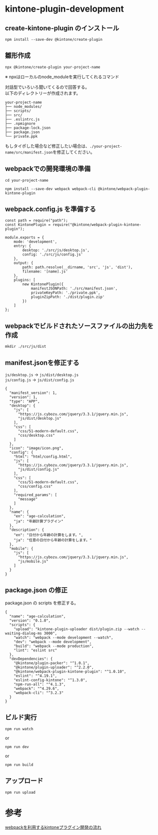# kintone-plugin-development

## create-kintone-plugin のインストール
`npm install --save-dev @kintone/create-plugin`<br>

## 雛形作成
```
npx @kintone/create-plugin your-project-name
```
※ npxはローカルのnode_moduleを実行してくれるコマンド

対話型でいろいろ聞いてくるので回答する。<br>
以下のディレクトリーが作成されます。
```
your-project-name
├── node_modules/
├── scripts/
├── src/
├── .eslintrc.js
├── .npmignore
├── package-lock.json
├── package.json
└── private.ppk
```

もしタイポした場合など修正したい場合は、`./your-project-name/src/manifest.json`を修正してください。

## webpackでの開発環境の準備
```
cd your-project-name
```
```
npm install --save-dev webpack webpack-cli @kintone/webpack-plugin-kintone-plugin
```

## webpack.config.js を準備する

```
const path = require("path");
const KintonePlugin = require("@kintone/webpack-plugin-kintone-plugin");

module.exports = {
	mode: 'development',
    entry: {
        desktop: './src/js/desktop.js',
        config: './src/js/config.js'
    },
    output: {
        path: path.resolve(__dirname, 'src', 'js', 'dist'),
        filename: '[name].js'
    },
    plugins: [
        new KintonePlugin({
            manifestJSONPath: './src/manifest.json',
            privateKeyPath: './private.ppk',
            pluginZipPath: './dist/plugin.zip'
        })
    ]
};
```

## webpackでビルドされたソースファイルの出力先を作成
```
mkdir ./src/js/dist
```

## manifest.jsonを修正する

`js/desktop.js` -> `js/dist/desktop.js`<br>
`js/config.js` -> `js/dist/config.js`

```
{
  "manifest_version": 1,
  "version": 1,
  "type": "APP",
  "desktop": {
    "js": [
      "https://js.cybozu.com/jquery/3.3.1/jquery.min.js",
      "js/dist/desktop.js"
    ],
    "css": [
      "css/51-modern-default.css",
      "css/desktop.css"
    ]
  },
  "icon": "image/icon.png",
  "config": {
    "html": "html/config.html",
    "js": [
      "https://js.cybozu.com/jquery/3.3.1/jquery.min.js",
      "js/dist/config.js"
    ],
    "css": [
      "css/51-modern-default.css",
      "css/config.css"
    ],
    "required_params": [
      "message"
    ]
  },
  "name": {
    "en": "age-calculation",
    "ja": "年齢計算プラグイン"
  },
  "description": {
    "en": "日付から年齢の計算をします。",
    "ja": "任意の日付から年齢の計算をします。"
  },
  "mobile": {
    "js": [
      "https://js.cybozu.com/jquery/3.3.1/jquery.min.js",
      "js/mobile.js"
    ]
  }
}
```

## package.json の修正
package.json の scripts を修正する。

```
{
  "name": "age-calculation",
  "version": "0.1.0",
  "scripts": {
    "upload": "kintone-plugin-uploader dist/plugin.zip --watch --waiting-dialog-ms 3000",
    "watch": "webpack --mode development --watch",
    "dev": "webpack --mode development",
    "build": "webpack --mode production",
    "lint": "eslint src"
  },
  "devDependencies": {
    "@kintone/plugin-packer": "^1.0.1",
    "@kintone/plugin-uploader": "^2.2.0",
    "@kintone/webpack-plugin-kintone-plugin": "^1.0.10",
    "eslint": "^4.19.1",
    "eslint-config-kintone": "^1.3.0",
    "npm-run-all": "^4.1.3",
    "webpack": "^4.29.6",
    "webpack-cli": "^3.2.3"
  }
}
```

## ビルド実行
```
npm run watch
```
or
```
npm run dev
```
or
```
npm run build
```

## アップロード
```
npm run upload
```

# 参考
[webpackを利用するkintoneプラグイン開発の流れ](https://qiita.com/yamaryu0508/items/fa68fb83dabd04fae3cc)